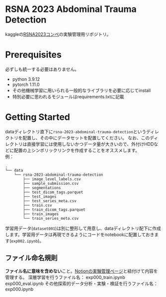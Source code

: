 # RSNA 2023 Abdominal Trauma Detection

kaggleの[RSNA2023コンペ](https://www.kaggle.com/competitions/rsna-2023-abdominal-trauma-detection)の実験管理用リポジトリ。

# Prerequisites
必ずしも統一する必要はありません。
- python 3.9.12
- pytorch 1.11.0
- その他機械学習に用いられる一般的なライブラリを必要に応じてinstall
- 特別必要に思われるモジュールはrequirements.txtに記載

# Getting Started
dataディレクトリ直下に`rsna-2023-abdominal-trauma-detection`というディレクトリを配置し、その中にデータセットを配置してください。
なお、このディレクトリは直接学習には使用しないかつデータ量が大きいので、外付けHDDなどに配置の上シンボリックリンクを作成することをオススメします。  
例：
```
.
└── data
    └── rsna-2023-abdominal-trauma-detection
        ├── image_level_labels.csv
        ├── sample_submission.csv
        ├── segmentations
        ├── test_dicom_tags.parquet
        ├── test_images
        ├── test_series_meta.csv
        ├── train.csv
        ├── train_dicom_tags.parquet
        ├── train_images
        └── train_series_meta.csv
```
学習用データ(`dataset001`)は別に整形して用意し、dataディレクトリ配下に作成します。学習用データは再現できるようにコードをnotebookに配置しておきます(`exp002.ipynb`)。

## ファイル命名規則
**ファイル名に意味を含めない**こと。[Notionの実験管理ページ](https://www.notion.so/RSNA2023-2c6adfcd57594dd69532a2ff347d55fe?pvs=4)と紐付けて内容を管理する。
深層学習を行うファイル名：
exp000_train.ipynb
exp000_eval.ipynb
その他探索的データ分析・実験・検証を行うファイル名：
exp000.ipynb